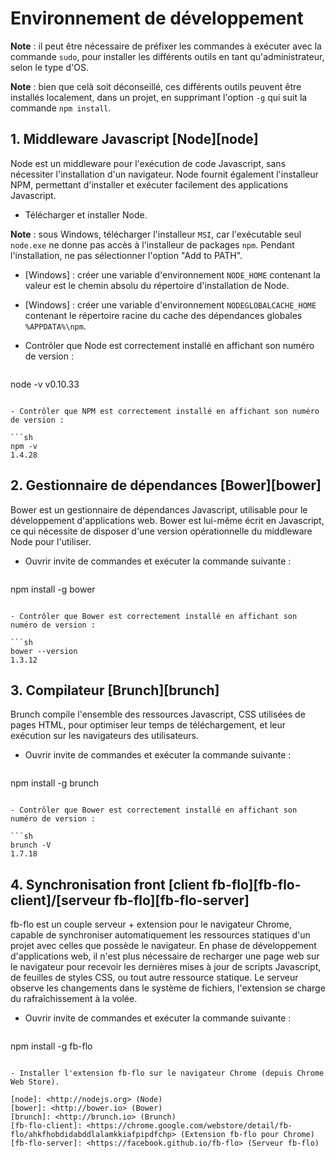 # Environnement de développement

__Note__ : il peut être nécessaire de préfixer les commandes à exécuter avec la commande `sudo`, pour installer les
différents outils en tant qu'administrateur, selon le type d'OS.

__Note__ : bien que celà soit déconseillé, ces différents outils peuvent être installés localement, dans un projet, en
supprimant l'option `-g` qui suit la commande `npm install`.

## 1. Middleware Javascript [Node][node]
Node est un middleware pour l'exécution de code Javascript, sans nécessiter l'installation d'un navigateur. Node fournit
également l'installeur NPM, permettant d'installer et exécuter facilement des applications Javascript.

- Télécharger et installer Node.

__Note__ : sous Windows, télécharger l'installeur `MSI`, car l'exécutable seul `node.exe` ne donne pas accès à
l'installeur de packages `npm`. Pendant l'installation, ne pas sélectionner l'option "Add to PATH".

- [Windows] : créer une variable d'environnement `NODE_HOME` contenant la valeur est le chemin absolu du répertoire
d'installation de Node.
- [Windows] : créer une variable d'environnement `NODEGLOBALCACHE_HOME` contenant le répertoire racine du cache des
dépendances globales `%APPDATA%\npm`.
- Contrôler que Node est correctement installé en affichant son numéro de version :

  ```sh
node -v
v0.10.33
  ```

- Contrôler que NPM est correctement installé en affichant son numéro de version :

  ```sh
npm -v
1.4.28
  ```

## 2. Gestionnaire de dépendances [Bower][bower]
Bower est un gestionnaire de dépendances Javascript, utilisable pour le développement d'applications web. Bower est
lui-même écrit en Javascript, ce qui nécessite de disposer d'une version opérationnelle du middleware Node pour
l'utiliser.

- Ouvrir invite de commandes et exécuter la commande suivante :

  ```sh
npm install -g bower
  ```

- Contrôler que Bower est correctement installé en affichant son numéro de version :

  ```sh
bower --version
1.3.12
  ```

## 3. Compilateur [Brunch][brunch]
Brunch compile l'ensemble des ressources Javascript, CSS utilisées de pages HTML, pour optimiser leur temps de
téléchargement, et leur exécution sur les navigateurs des utilisateurs.

- Ouvrir invite de commandes et exécuter la commande suivante :

  ```sh
npm install -g brunch
  ```

- Contrôler que Bower est correctement installé en affichant son numéro de version :

  ```sh
brunch -V
1.7.18
  ```

## 4. Synchronisation front [client fb-flo][fb-flo-client]/[serveur fb-flo][fb-flo-server]
fb-flo est un couple serveur + extension pour le navigateur Chrome, capable de synchroniser automatiquement les
ressources statiques d'un projet avec celles que possède le navigateur. En phase de développement d'applications web, il
n'est plus nécessaire de recharger une page web sur le navigateur pour recevoir les dernières mises à jour de scripts
Javascript, de feuilles de styles CSS, ou tout autre ressource statique. Le serveur observe les changements dans le
système de fichiers, l'extension se charge du rafraîchissement à la volée.

- Ouvrir invite de commandes et exécuter la commande suivante :

  ```sh
npm install -g fb-flo
  ```

- Installer l'extension fb-flo sur le navigateur Chrome (depuis Chrome Web Store).

[node]: <http://nodejs.org> (Node)
[bower]: <http://bower.io> (Bower)
[brunch]: <http://brunch.io> (Brunch)
[fb-flo-client]: <https://chrome.google.com/webstore/detail/fb-flo/ahkfhobdidabddlalamkkiafpipdfchp> (Extension fb-flo pour Chrome)
[fb-flo-server]: <https://facebook.github.io/fb-flo> (Serveur fb-flo)
